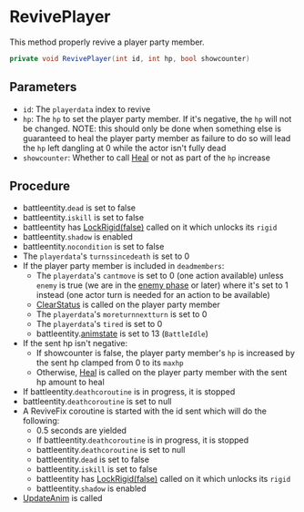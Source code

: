 # RevivePlayer
This method properly revive a player party member.

```cs
private void RevivePlayer(int id, int hp, bool showcounter)
```

## Parameters

- `id`: The `playerdata` index to revive
- `hp`: The `hp` to set the player party member. If it's negative, the `hp` will not be changed. NOTE: this should only be done when something else is guaranteed to heal the player party member as failure to do so will lead the `hp` left dangling at 0 while the actor isn't fully dead
- `showcounter`: Whether to call [Heal](../Heal.md) or not as part of the `hp` increase

## Procedure

- battleentity.`dead` is set to false
- battleentity.`iskill` is set to false
- battleentity has [LockRigid(false)](../../../Entities/EntityControl/EntityControl%20Methods.md) called on it which unlocks its `rigid`
- battleentity.`shadow` is enabled
- battleentity.`nocondition` is set to false
- The `playerdata`'s `turnssincedeath` is set to 0
- If the player party member is included in `deadmembers`:
    - The `playerdata`'s `cantmove` is set to 0 (one action available) unless `enemy` is true (we are in the [enemy phase](../../Battle%20flow/Main%20turn%20life%20cycle.md#enemy-phase) or later) where it's set to 1 instead (one actor turn is needed for an action to be available)
    - [ClearStatus](../Conditions%20methods/ClearStatus.md) is called on the player party member
    - The `playerdata`'s `moreturnnextturn` is set to 0
    - The `playerdata`'s `tired` is set to 0
    - battleentity.[animstate](../../../Entities/EntityControl/Animations/animstate.md) is set to 13 (`BattleIdle`)
- If the sent hp isn't negative:
    - If showcounter is false, the player party member's `hp` is increased by the sent hp clamped from 0 to its `maxhp`
    - Otherwise, [Heal](../Heal.md) is called on the player party member with the sent hp amount to heal
- If battleentity.`deathcoroutine` is in progress, it is stopped
- battleentity.`deathcoroutine` is set to null
- A ReviveFix coroutine is started with the id sent which will do the following:
    - 0.5 seconds are yielded
    - If battleentity.`deathcoroutine` is in progress, it is stopped
    - battleentity.`deathcoroutine` is set to null
    - battleentity.`dead` is set to false
    - battleentity.`iskill` is set to false
    - battleentity has [LockRigid(false)](../../../Entities/EntityControl/EntityControl%20Methods.md) called on it which unlocks its `rigid`
    - battleentity.`shadow` is enabled
- [UpdateAnim](../../Visual%20rendering/UpdateAnim.md) is called
